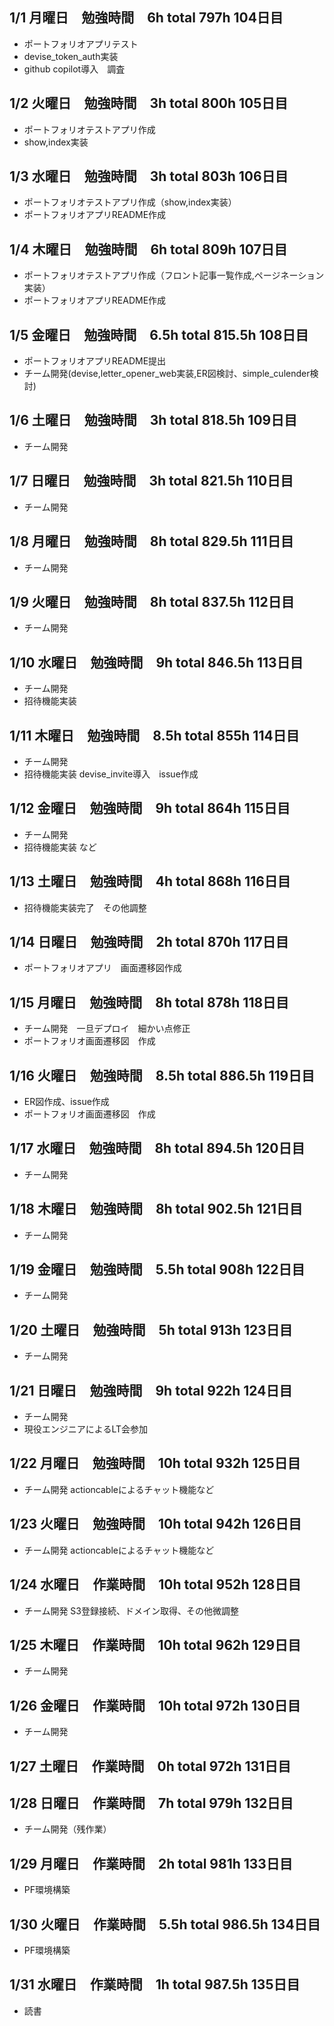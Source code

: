 ## 1/1 月曜日　勉強時間　6h total 797h 104日目
- ポートフォリオアプリテスト
- devise_token_auth実装
- github copilot導入　調査
## 1/2 火曜日　勉強時間　3h total 800h 105日目
- ポートフォリオテストアプリ作成
- show,index実装
## 1/3 水曜日　勉強時間　3h total 803h 106日目
- ポートフォリオテストアプリ作成（show,index実装）
- ポートフォリオアプリREADME作成
## 1/4 木曜日　勉強時間　6h total 809h 107日目
- ポートフォリオテストアプリ作成（フロント記事一覧作成,ページネーション実装）
- ポートフォリオアプリREADME作成
## 1/5 金曜日　勉強時間　6.5h total 815.5h 108日目
- ポートフォリオアプリREADME提出
- チーム開発(devise,letter_opener_web実装,ER図検討、simple_culender検討)
## 1/6 土曜日　勉強時間　3h total 818.5h 109日目
- チーム開発
## 1/7 日曜日　勉強時間　3h total 821.5h 110日目
- チーム開発
## 1/8 月曜日　勉強時間　8h total 829.5h 111日目
- チーム開発
## 1/9 火曜日　勉強時間　8h total 837.5h 112日目
- チーム開発
## 1/10 水曜日　勉強時間　9h total 846.5h 113日目
- チーム開発
- 招待機能実装
## 1/11 木曜日　勉強時間　8.5h total 855h 114日目
- チーム開発
- 招待機能実装 devise_invite導入　issue作成
## 1/12 金曜日　勉強時間　9h total 864h 115日目
- チーム開発
- 招待機能実装 など
## 1/13 土曜日　勉強時間　4h total 868h 116日目
- 招待機能実装完了　その他調整
## 1/14 日曜日　勉強時間　2h total 870h 117日目
- ポートフォリオアプリ　画面遷移図作成
## 1/15 月曜日　勉強時間　8h total 878h 118日目
- チーム開発　一旦デプロイ　細かい点修正
- ポートフォリオ画面遷移図　作成
## 1/16 火曜日　勉強時間　8.5h total 886.5h 119日目
- ER図作成、issue作成
- ポートフォリオ画面遷移図　作成
## 1/17 水曜日　勉強時間　8h total 894.5h 120日目
- チーム開発
## 1/18 木曜日　勉強時間　8h total 902.5h 121日目
- チーム開発
## 1/19 金曜日　勉強時間　5.5h total 908h 122日目
- チーム開発
## 1/20 土曜日　勉強時間　5h total 913h 123日目
- チーム開発
## 1/21 日曜日　勉強時間　9h total 922h 124日目
- チーム開発
- 現役エンジニアによるLT会参加
## 1/22 月曜日　勉強時間　10h total 932h 125日目
- チーム開発 actioncableによるチャット機能など
## 1/23 火曜日　勉強時間　10h total 942h 126日目
- チーム開発 actioncableによるチャット機能など
## 1/24 水曜日　作業時間　10h total 952h 128日目
- チーム開発 S3登録接続、ドメイン取得、その他微調整
## 1/25 木曜日　作業時間　10h total 962h 129日目
- チーム開発 
## 1/26 金曜日　作業時間　10h total 972h 130日目
- チーム開発 
## 1/27 土曜日　作業時間　0h total 972h 131日目
## 1/28 日曜日　作業時間　7h total 979h 132日目
- チーム開発（残作業）
## 1/29 月曜日　作業時間　2h total 981h 133日目
- PF環境構築
## 1/30 火曜日　作業時間　5.5h total 986.5h 134日目
- PF環境構築
## 1/31 水曜日　作業時間　1h total 987.5h 135日目
- 読書
